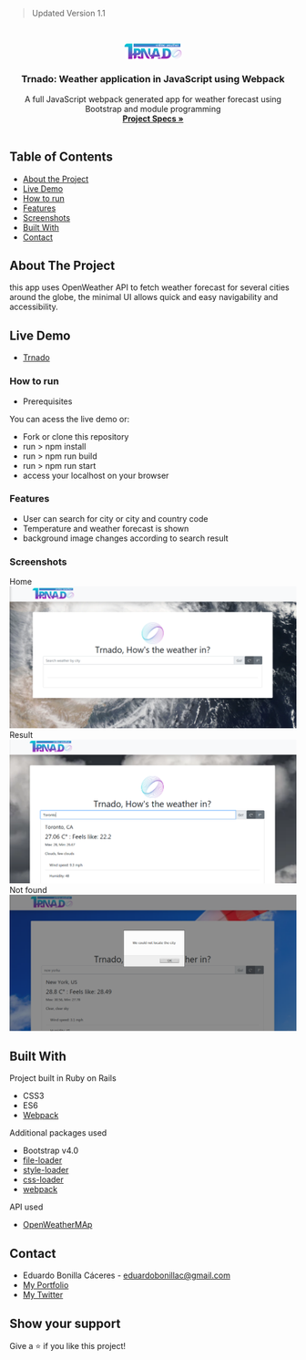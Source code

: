 > Updated Version 1.1
<br />
<p align="center">
 <a href="https://github.com/Usagib/js-weather">
   <img src="src/view/img/logo.png" alt="Logo" style="width: 20%;">

 </a>

 <h3 align="center">Trnado: Weather application in JavaScript using Webpack</h3>

 <p align="center">
   A full JavaScript webpack generated app for weather forecast using Bootstrap and module programming
   <br />
   <a href="https://www.theodinproject.com/courses/javascript/lessons/weather-app"><strong> Project Specs »</strong></a>
   <br />
   <br />
 </p>
</p>

<!-- TABLE OF CONTENTS -->
## Table of Contents

* [About the Project](#about-the-project)
* [Live Demo](#live-demo)
* [How to run](#how-to-run)
* [Features](#features)
* [Screenshots](#screenshots)
* [Built With](#built-with)
* [Contact](#contact)

## About The Project

this app uses OpenWeather API to fetch weather forecast for several cities around the globe, the minimal UI allows quick and easy navigability and accessibility.

## Live Demo

* [Trnado](https://raw.githack.com/Usagib/js-weather/03-datafetch/dist/index.html)

### How to run


- Prerequisites

You can acess the live demo or:

- Fork or clone this repository
- run > npm install
- run > npm run build
- run > npm run start
- access your localhost on your browser

### Features

* User can search for city or city and country code
* Temperature and weather forecast is shown
* background image changes according to search result

### Screenshots
Home
![Home](src/view/img/trnado1.png)
Result
![Result](src/view/img/trnado2.png)
Not found
![NotFound](src/view/img/trnado3.png)

## Built With
Project built in Ruby on Rails
* CSS3
* ES6
* [Webpack](https://webpack.js.org/)

Additional packages used
* Bootstrap v4.0
* [file-loader](https://webpack.js.org/loaders/file-loader/)
* [style-loader](https://webpack.js.org/loaders/style-loader/)
* [css-loader](https://webpack.js.org/loaders/css-loader/)
* [webpack](https://webpack.js.org/)

API used
* [OpenWeatherMAp](https://openweathermap.org)

## Contact

* Eduardo Bonilla Cáceres - eduardobonillac@gmail.com
* [My Portfolio](https://usagib.surge.sh)
* [My Twitter](https://twitter.com/UsagiBonilla)


## Show your support

Give a ⭐️ if you like this project!

